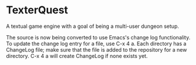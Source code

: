 TexterQuest
===========

A textual game engine with a goal of being a multi-user dungeon setup.

The source is now being converted to use Emacs's change log functionality. To
update the change log entry for a file, use C-x 4 a. Each directory has a
ChangeLog file; make sure that the file is added to the repository for a new
directory. C-x 4 a will create ChangeLog if none exists yet.
